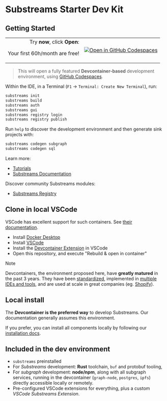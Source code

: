# Substreams Starter Dev Kit

## Getting Started

<table><tr><td valign="top" align="right">Try <b>now</b>, click <b>Open</b>:

Your first 60h/month are free!
</td><td>

[![Open in GitHub Codespaces](https://github.com/codespaces/badge.svg)](https://github.com/codespaces/new/streamingfast/substreams-starter?machine=standardLinux32gb)
</td></tr></table>

> This will open a fully featured **Devcontainer-based** development environment, using [GitHub Codespaces](https://github.com/features/codespaces).

Within the IDE, in a Terminal (`F1` -> `Terminal: Create New Terminal`), run:

```bash
substreams init
substreams build
substreams auth
substreams gui
substreams registry login
substreams registry publish
```

Run `help` to discover the development environment and then generate sink projects with:

```bash
substreams codegen subgraph
substreams codegen sql
```

Learn more:
- [Tutorials](https://substreams.streamingfast.io/tutorials/)
- [Substreams Documentation](https://substreams.streamingfast.io)

Discover community Substreams modules: 

- [Substreams Registry](https://substreams.dev/)

## Clone in local VSCode

VSCode has excellent support for such containers. See [their documentation](https://code.visualstudio.com/docs/devcontainers/containers).

- Install [Docker Desktop](https://www.docker.com/products/docker-desktop/)
- Install [VSCode](https://code.visualstudio.com/download)
- Install the [Devcontainer Extension](https://marketplace.visualstudio.com/items?itemName=ms-vscode-remote.remote-containers) in VSCode
- Open this repository, and execute "Rebuild & open in container"

> [!NOTE]
> Devcontainers, the environment proposed here, have **greatly matured** in the past 3 years. They have been [standardized](https://containers.dev/), implemented in [multiple IDEs and tools](https://containers.dev/supporting), and are used at scale in great companies (eg. [Shopify](https://shopify.engineering/shopifys-cloud-development-journey)).


## Local install

The **Devcontainer is the preferred way** to develop Substreams. Our documentation generally assumes this environment.

If you prefer, you can install all components locally by following our [installation docs](https://substreams.streamingfast.io/documentation/consume/installing-the-cli).


## Included in the dev environment

- `substreams` preinstalled
- For _Substreams_ development: **Rust** toolchain, `buf` and protobuf tooling, 
- For _subgraph_ development: **node/npm**, along with all subgraph services, running in the devcontainer (`graph-node`, `postgres`, `ipfs`) directly accessible locally or remotely.
- Pre-configured VSCode extensions for everything, plus a custom _VSCode Substreams Extension_.


